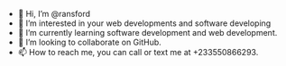 - 👋 Hi, I’m @ransford
- 👀 I’m interested in your web developments and software developing
- 🌱 I’m currently learning software development and web development.
- 💞️ I’m looking to collaborate on GitHub.
- 📫 How to reach me, you can call or text me at +233550866293.

<!---
ransfords/ransfords is a ✨ special ✨ repository because its `README.md` (this file) appears on your GitHub profile.
You can click the Preview link to take a look at your changes.
--->
